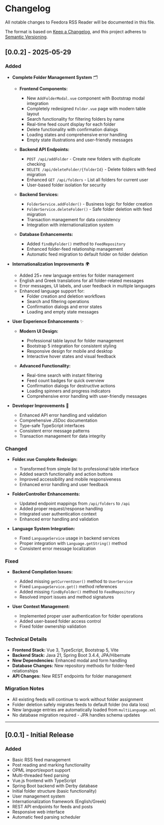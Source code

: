 # Changelog

All notable changes to Feedora RSS Reader will be documented in this file.

The format is based on [Keep a Changelog](https://keepachangelog.com/en/1.0.0/),
and this project adheres to [Semantic Versioning](https://semver.org/spec/v2.0.0.html).

## [0.0.2] - 2025-05-29

### Added
- **Complete Folder Management System** 🗂️
  - **Frontend Components:**
    - New `AddFolderModal.vue` component with Bootstrap modal integration
    - Completely redesigned `Folder.vue` page with modern table layout
    - Search functionality for filtering folders by name
    - Real-time feed count display for each folder
    - Delete functionality with confirmation dialogs
    - Loading states and comprehensive error handling
    - Empty state illustrations and user-friendly messages
  
  - **Backend API Endpoints:**
    - `POST /api/addFolder` - Create new folders with duplicate checking
    - `DELETE /api/deleteFolder/{folderId}` - Delete folders with feed migration
    - Enhanced `GET /api/folders` - List all folders for current user
    - User-based folder isolation for security
  
  - **Backend Services:**
    - `FolderService.addFolder()` - Business logic for folder creation
    - `FolderService.deleteFolder()` - Safe folder deletion with feed migration
    - Transaction management for data consistency
    - Integration with internationalization system
  
  - **Database Enhancements:**
    - Added `findByFolder()` method to `FeedRepository`
    - Enhanced folder-feed relationship management
    - Automatic feed migration to default folder on folder deletion

- **Internationalization Improvements** 🌍
  - Added 25+ new language entries for folder management
  - English and Greek translations for all folder-related messages
  - Error messages, UI labels, and user feedback in multiple languages
  - Enhanced language support for:
    - Folder creation and deletion workflows
    - Search and filtering operations
    - Confirmation dialogs and error states
    - Loading and empty state messages

- **User Experience Enhancements** ✨
  - **Modern UI Design:**
    - Professional table layout for folder management
    - Bootstrap 5 integration for consistent styling
    - Responsive design for mobile and desktop
    - Interactive hover states and visual feedback
  
  - **Advanced Functionality:**
    - Real-time search with instant filtering
    - Feed count badges for quick overview
    - Confirmation dialogs for destructive actions
    - Loading spinners and progress indicators
    - Comprehensive error handling with user-friendly messages

- **Developer Improvements** 🔧
  - Enhanced API error handling and validation
  - Comprehensive JSDoc documentation
  - Type-safe TypeScript interfaces
  - Consistent error message patterns
  - Transaction management for data integrity

### Changed
- **Folder.vue Complete Redesign:**
  - Transformed from simple list to professional table interface
  - Added search functionality and action buttons
  - Improved accessibility and mobile responsiveness
  - Enhanced error handling and user feedback

- **FolderController Enhancements:**
  - Updated endpoint mappings from `/api/folders` to `/api`
  - Added proper request/response handling
  - Integrated user authentication context
  - Enhanced error handling and validation

- **Language System Integration:**
  - Fixed `LanguageService` usage in backend services
  - Proper integration with `Language.getString()` method
  - Consistent error message localization

### Fixed
- **Backend Compilation Issues:**
  - Added missing `getCurrentUser()` method to `UserService`
  - Fixed `LanguageService.get()` method references
  - Added missing `findByFolder()` method to `FeedRepository`
  - Resolved import issues and method signatures

- **User Context Management:**
  - Implemented proper user authentication for folder operations
  - Added user-based folder access control
  - Fixed folder ownership validation

### Technical Details
- **Frontend Stack:** Vue 3, TypeScript, Bootstrap 5, Vite
- **Backend Stack:** Java 21, Spring Boot 3.4.4, JPA/Hibernate
- **New Dependencies:** Enhanced modal and form handling
- **Database Changes:** New repository methods for folder-feed relationships
- **API Changes:** New REST endpoints for folder management

### Migration Notes
- All existing feeds will continue to work without folder assignment
- Folder deletion safely migrates feeds to default folder (no data loss)
- New language entries are automatically loaded from `multiLanguage.xml`
- No database migration required - JPA handles schema updates

---

## [0.0.1] - Initial Release

### Added
- Basic RSS feed management
- Post reading and marking functionality
- OPML import/export support
- Multi-threaded feed parsing
- Vue.js frontend with TypeScript
- Spring Boot backend with Derby database
- Initial folder structure (basic functionality)
- User management system
- Internationalization framework (English/Greek)
- REST API endpoints for feeds and posts
- Responsive web interface
- Automatic feed parsing scheduler
